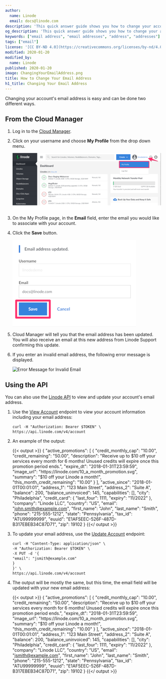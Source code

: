 ```yaml
---
author:
  name: Linode
  email: docs@linode.com
description: 'This quick answer guide shows you how to change your account email address both in the Linode Cloud Manager and by using the Linode API.'
og_description: 'This quick answer guide shows you how to change your account email address both in the Linode Cloud Manager and by using the Linode API.'
keywords: ["email address", "email addresses", "address", "addresses"]
tags: ["email"]
license: '[CC BY-ND 4.0](https://creativecommons.org/licenses/by-nd/4.0)'
modified: 2020-01-20
modified_by:
  name: Linode
published: 2020-01-20
image: ChangingYourEmailAddress.png
title: How to Change Your Email Address
h1_title: Changing Your Email Address
---
```


Changing your account's email address is easy and can be done two different ways.

## From the Cloud Manager

1.  Log in to the [Cloud Manager](http://cloud.linode.com).

1.  Click on your username and choose **My Profile** from the drop down menu.

    ![Click My Profile from Username Drop Down Menu](how-to-change-email-my-profile.png "Click My Profile from Username Drop Down Menu")

1.  On the My Profile page, in the **Email** field, enter the email you would like to associate with your account.

1.  Click the **Save** button.

    ![Click to Save a New Email](how-to-change-email-save.png "Click to Save a New Email")

1.  Cloud Manager will tell you that the email address has been updated. You will also receive an email at this new address from Linode Support confirming this update.

1.  If you enter an invalid email address, the following error message is displayed.

    ![Error Message for Invalid Email](how-to-change-email-error.png "Error Message for Invalid Email")

## Using the API

You can also use the [Linode API](https://developers.linode.com/api/v4) to view and update your account's email address.

1.  Use the [View Account](https://developers.linode.com/api/v4/account) endpoint to view your account information including your email address:

        curl -H "Authorization: Bearer $TOKEN" \
        https://api.linode.com/v4/account

1.  An example of the output:

    {{< output >}}
{
  "active_promotions": [
    {
      "credit_monthly_cap": "10.00",
      "credit_remaining": "50.00",
      "description": "Receive up to $10 off your services every month for 6 months! Unused credits will expire once this promotion period ends.",
      "expire_dt": "2018-01-31T23:59:59",
      "image_url": "https://linode.com/10_a_month_promotion.svg",
      "summary": "$10 off your Linode a month!",
      "this_month_credit_remaining": "10.00"
    }
  ],
  "active_since": "2018-01-01T00:01:01",
  "address_1": "123 Main Street",
  "address_2": "Suite A",
  "balance": 200,
  "balance_uninvoiced": 145,
  "capabilities": [],
  "city": "Philadelphia",
  "credit_card": {
    "last_four": 1111,
    "expiry": "11/2022"
  },
  "company": "Linode LLC",
  "country": "US",
  "email": "john.smith@example.com",
  "first_name": "John",
  "last_name": "Smith",
  "phone": "215-555-1212",
  "state": "Pennsylvania",
  "tax_id": "ATU99999999",
  "euuid": "E1AF5EEC-526F-487D-B317EBEB34C87D71",
  "zip": 19102
}
{{</ output >}}

1.  To update your email address, use the [Update Account](https://developers.linode.com/api/v4/account/#put) endpoint:

        curl -H "Content-Type: application/json" \
        -H "Authorization: Bearer $TOKEN" \
        -X PUT -d '{
        "email": "jsmith@example.com"
        }
        }' \
        https://api.linode.com/v4/account

1.  The output will be mostly the same, but this time, the email field will be updated with your new email address:

    {{< output >}}
{
  "active_promotions": [
    {
      "credit_monthly_cap": "10.00",
      "credit_remaining": "50.00",
      "description": "Receive up to $10 off your services every month for 6 months! Unused credits will expire once this promotion period ends.",
      "expire_dt": "2018-01-31T23:59:59",
      "image_url": "https://linode.com/10_a_month_promotion.svg",
      "summary": "$10 off your Linode a month!",
      "this_month_credit_remaining": "10.00"
    }
  ],
  "active_since": "2018-01-01T00:01:01",
  "address_1": "123 Main Street",
  "address_2": "Suite A",
  "balance": 200,
  "balance_uninvoiced": 145,
  "capabilities": [],
  "city": "Philadelphia",
  "credit_card": {
    "last_four": 1111,
    "expiry": "11/2022"
  },
  "company": "Linode LLC",
  "country": "US",
  "email": "jsmith@example.com",
  "first_name": "John",
  "last_name": "Smith",
  "phone": "215-555-1212",
  "state": "Pennsylvania",
  "tax_id": "ATU99999999",
  "euuid": "E1AF5EEC-526F-487D-B317EBEB34C87D71",
  "zip": 19102
}
{{</ output >}}